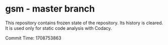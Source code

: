 # gsm - master branch

This repository contains frozen state of the repository.
Its history is cleared. It is used only for static code
analysis with Codacy.

Commit Time: 1708753863